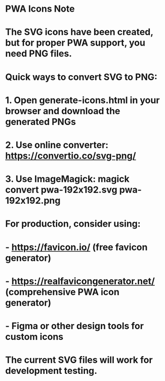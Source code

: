 # PWA Icons Note
# 
# The SVG icons have been created, but for proper PWA support, you need PNG files.
# 
# Quick ways to convert SVG to PNG:
# 1. Open generate-icons.html in your browser and download the generated PNGs
# 2. Use online converter: https://convertio.co/svg-png/
# 3. Use ImageMagick: magick convert pwa-192x192.svg pwa-192x192.png
# 
# For production, consider using:
# - https://favicon.io/ (free favicon generator)
# - https://realfavicongenerator.net/ (comprehensive PWA icon generator)
# - Figma or other design tools for custom icons
#
# The current SVG files will work for development testing.